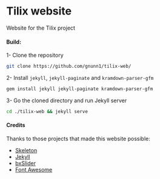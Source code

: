 # Tilix website
Website for the Tilix project

#### Build:
1- Clone the repository 
```bash
git clone https://github.com/gnunn1/tilix-web/
```
2- Install `jekyll`, `jekyll-paginate` and `kramdown-parser-gfm`
```bash
gem install jekyll jekyll-paginate kramdown-parser-gfm
```
3- Go the cloned directory and run Jekyll server
```bash
cd ./tilix-web && jekyll serve
```

#### Credits
Thanks to those projects that made this website possible:
- [Skeleton](http://getskeleton.com/)
- [Jekyll](https://jekyllrb.com/)
- [bxSlider](http://bxslider.com/)
- [Font Awesome](http://fontawesome.io/)
